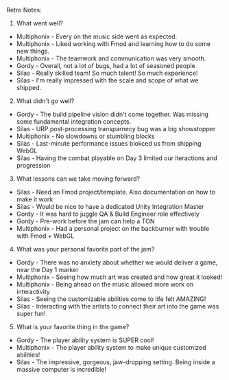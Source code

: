 Retro Notes:

1. What went well?
- Multiphonix - Every on the music side went as expected.
- Multiphonix - Liked working with Fmod and learning how to do some new things.
- Multiphonix - The teamwork and communication was very smooth.
- Gordy - Overall, not a lot of bugs, had a lot of seasoned people
- Silas - Really skilled team! So much talent! So much experience!
- Silas - I'm really impressed with the scale and scope of what we shipped.

2. What didn't go well?
- Gordy - The build pipeline vision didn't come together. Was missing some fundamental integration concepts.
- Silas - URP post-processing transparnecy bug was a big showstopper
- Multiphonix - No slowdowns or stumbling blocks
- Silas - Last-minute performance issues blokced us from shipping WebGL
- Silas - Having the combat playable on Day 3 limited our iteractions and progression 

3. What lessons can we take moving forward?
- Silas - Need an Fmod project/template. Also documentation on how to make it work
- Silas - Would be nice to have a dedicated Unity Integration Master
- Gordy - It was hard to juggle QA & Build Engineer role effectively
- Gordy - Pre-work before the jam can help a TON
- Multiphonix - Had a personal project on the backburner with trouble with Fmod + WebGL

4. What was your personal favorite part of the jam?
- Gordy - There was no anxiety about whether we would deliver a game, near the Day 1 marker
- Multiphonix - Seeing how much art was created and how great it looked!
- Multiphonix - Being ahead on the music allowed more work on interactivity
- Silas - Seeing the customizable abilities come to life felt AMAZING!
- Silas - Interacting with the artists to connect their art into the game was super fun!

5. What is your favorite thing in the game?
- Gordy - The player ability system is SUPER cool!
- Multiphonix - The player ability system to make unique customized abilities!
- Silas - The impressive, gorgeous, jaw-dropping setting. Being inside a massive computer is incredible!

